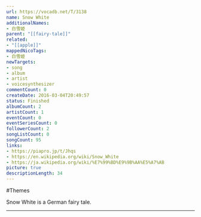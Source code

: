 ```yaml
---
url: https://vocadb.net/T/3138
name: Snow White
additionalNames: 
- 白雪姫
parent: "[[fairy-tale]]"
related:
- "[[apple]]"
mappedNicoTags:
- 白雪姫
newTargets:
- song
- album
- artist
- voicesynthesizer
commentCount: 0
createDate: 2016-03-04T20:49:57
status: Finished
albumCount: 2
artistCount: 1
eventCount: 0
eventSeriesCount: 0
followerCount: 2
songListCount: 0
songCount: 95
links: 
- https://piapro.jp/t/Jhqs
- https://en.wikipedia.org/wiki/Snow_White
- https://ja.wikipedia.org/wiki/%E7%99%BD%E9%9B%AA%E5%A7%AB
picture: true
descriptionLength: 34
---
```


#Themes

Snow White is a German fairy tale.

---

